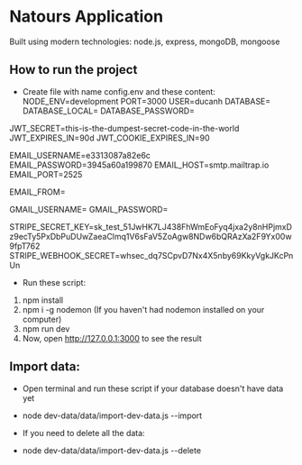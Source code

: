 # Natours Application

Built using modern technologies: node.js, express, mongoDB, mongoose

## How to run the project

- Create file with name config.env and these content:
  NODE_ENV=development
  PORT=3000
  USER=ducanh
  DATABASE=<YOUR CLOUD MONGODB CONNECTION STRING>
  DATABASE_LOCAL=<YOUR LOCAL CONNECTION STRING>
  DATABASE_PASSWORD=<YOUR DB PASSWORD>

JWT_SECRET=this-is-the-dumpest-secret-code-in-the-world
JWT_EXPIRES_IN=90d
JWT_COOKIE_EXPIRES_IN=90

EMAIL_USERNAME=e3313087a82e6c
EMAIL_PASSWORD=3945a60a199870
EMAIL_HOST=smtp.mailtrap.io
EMAIL_PORT=2525

EMAIL_FROM=<YOUR EMAIL>

GMAIL_USERNAME=<YOUR EMAIL>
GMAIL_PASSWORD=<YOUR EMAIL PASSWORD>

STRIPE_SECRET_KEY=sk_test_51JwHK7LJ438FhWmEoFyq4jxa2y8nHPjmxDz9ecTy5PxDbPuDUwZaeaClmq1V6sFaV5ZoAgw8NDw6bQRAzXa2F9Yx00w9fpT762
STRIPE_WEBHOOK_SECRET=whsec_dq7SCpvD7Nx4X5nby69KkyVgkJKcPnUn

- Run these script:

1. npm install
2. npm i -g nodemon (If you haven't had nodemon installed on your computer)
3. npm run dev
4. Now, open http://127.0.0.1:3000 to see the result

## Import data:

- Open terminal and run these script if your database doesn't have data yet

* node dev-data/data/import-dev-data.js --import

- If you need to delete all the data:

* node dev-data/data/import-dev-data.js --delete
